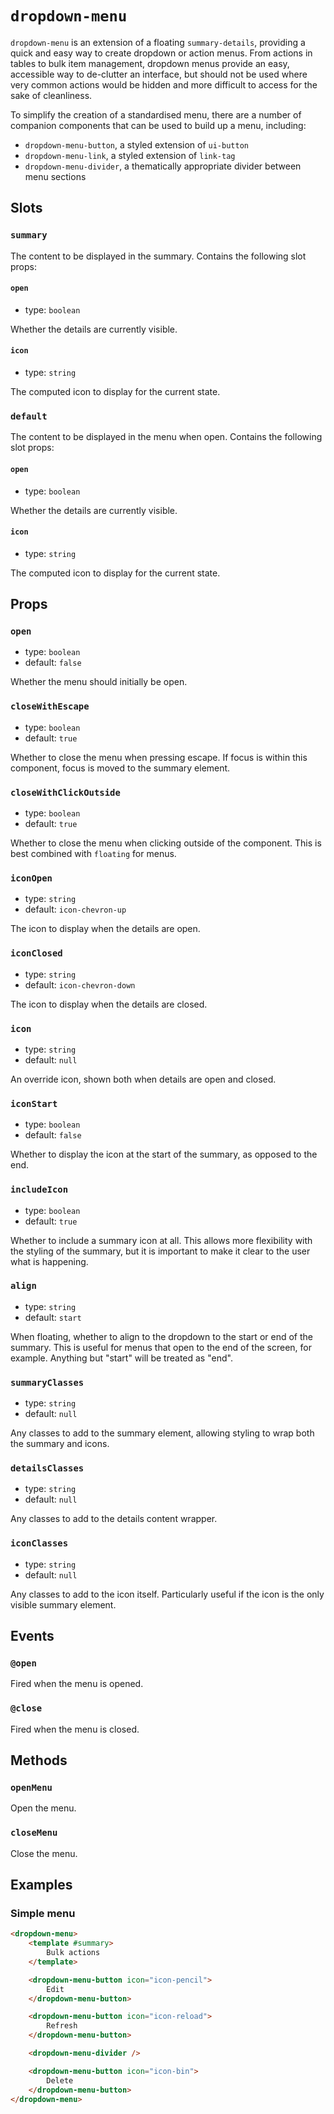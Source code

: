 # `dropdown-menu`

`dropdown-menu` is an extension of a floating `summary-details`, providing a quick and easy way to create dropdown or action menus. From actions in tables to bulk item management, dropdown menus provide an easy, accessible way to de-clutter an interface, but should not be used where very common actions would be hidden and more difficult to access for the sake of cleanliness.

To simplify the creation of a standardised menu, there are a number of companion components that can be used to build up a menu, including:

- `dropdown-menu-button`, a styled extension of `ui-button`
- `dropdown-menu-link`, a styled extension of `link-tag`
- `dropdown-menu-divider`, a thematically appropriate divider between menu sections

## Slots

### `summary`

The content to be displayed in the summary. Contains the following slot props:

#### `open`

- type: `boolean`

Whether the details are currently visible.

#### `icon`

- type: `string`

The computed icon to display for the current state.

### `default`

The content to be displayed in the menu when open. Contains the following slot props:

#### `open`

- type: `boolean`

Whether the details are currently visible.

#### `icon`

- type: `string`

The computed icon to display for the current state.

## Props

### `open`

- type: `boolean`
- default: `false`

Whether the menu should initially be open.

### `closeWithEscape`

- type: `boolean`
- default: `true`

Whether to close the menu when pressing escape. If focus is within this component, focus is moved to the summary element.

### `closeWithClickOutside`

- type: `boolean`
- default: `true`

Whether to close the menu when clicking outside of the component. This is best combined with `floating` for menus.

### `iconOpen`

- type: `string`
- default: `icon-chevron-up`

The icon to display when the details are open.

### `iconClosed`

- type: `string`
- default: `icon-chevron-down`

The icon to display when the details are closed.

### `icon`

- type: `string`
- default: `null`

An override icon, shown both when details are open and closed.

### `iconStart`

- type: `boolean`
- default: `false`

Whether to display the icon at the start of the summary, as opposed to the end.

### `includeIcon`

- type: `boolean`
- default: `true`

Whether to include a summary icon at all. This allows more flexibility with the styling of the summary, but it is important to make it clear to the user what is happening.

### `align`

- type: `string`
- default: `start`

When floating, whether to align to the dropdown to the start or end of the summary. This is useful for menus that open to the end of the screen, for example. Anything but "start" will be treated as "end".

### `summaryClasses`

- type: `string`
- default: `null`

Any classes to add to the summary element, allowing styling to wrap both the summary and icons.

### `detailsClasses`

- type: `string`
- default: `null`

Any classes to add to the details content wrapper.

### `iconClasses`

- type: `string`
- default: `null`

Any classes to add to the icon itself. Particularly useful if the icon is the only visible summary element.

## Events

### `@open`

Fired when the menu is opened.

### `@close`

Fired when the menu is closed.

## Methods

### `openMenu`

Open the menu.

### `closeMenu`

Close the menu.

## Examples

### Simple menu

```html
<dropdown-menu>
	<template #summary>
		Bulk actions
	</template>

	<dropdown-menu-button icon="icon-pencil">
		Edit
	</dropdown-menu-button>

	<dropdown-menu-button icon="icon-reload">
		Refresh
	</dropdown-menu-button>

	<dropdown-menu-divider />

	<dropdown-menu-button icon="icon-bin">
		Delete
	</dropdown-menu-button>
</dropdown-menu>
```
